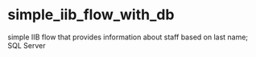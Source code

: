 # simple_iib_flow_with_db
simple IIB flow that provides information about staff based on last name; SQL Server
